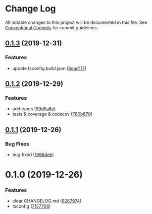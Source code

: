# Change Log

All notable changes to this project will be documented in this file.
See [Conventional Commits](https://conventionalcommits.org) for commit guidelines.

## [0.1.3](https://github.com/gitterapp/githubts/compare/@githubts/github-languages@0.1.2...@githubts/github-languages@0.1.3) (2019-12-31)


### Features

* update tsconfig.build.json ([8ead117](https://github.com/gitterapp/githubts/commit/8ead117))





## [0.1.2](https://github.com/gitterapp/githubts/compare/@githubts/github-languages@0.1.1...@githubts/github-languages@0.1.2) (2019-12-29)


### Features

* add types ([99d9a8e](https://github.com/gitterapp/githubts/commit/99d9a8e))
* tests & coverage & codecov ([760b670](https://github.com/gitterapp/githubts/commit/760b670))





## [0.1.1](https://github.com/gitterapp/githubts/compare/@githubts/github-languages@0.1.0...@githubts/github-languages@0.1.1) (2019-12-26)


### Bug Fixes

* bug fixed ([19984eb](https://github.com/gitterapp/githubts/commit/19984eb))





# 0.1.0 (2019-12-26)


### Features

* clear CHANGELOG.md ([6287974](https://github.com/gitterapp/githubts/commit/6287974))
* tsconfig ([7157706](https://github.com/gitterapp/githubts/commit/7157706))
